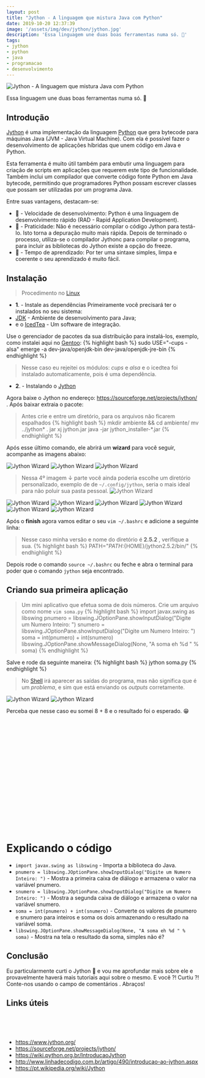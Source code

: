 ```yaml
---
layout: post
title: "Jython - A linguagem que mistura Java com Python"
date: 2019-10-20 12:37:39
image: '/assets/img/dev/jython/jython.jpg'
description: 'Essa linguagem une duas boas ferramentas numa só. 🐍'
tags:
- jython
- python
- java
- programacao
- desenvolvimento
---
```


![Jython - A linguagem que mistura Java com Python](/assets/img/dev/jython/jython.jpg)

Essa linguagem une duas boas ferramentas numa só. 🐍

## Introdução

[Jython](https://www.jython.org/) é uma implementação da linguagem [Python](https://terminalroot.com.br/2019/10/script-basico-de-python-para-aprendizado.html) que gera bytecode para máquinas Java (JVM - Java Virtual Machine). Com ela é possível fazer o desenvolvimento de aplicações híbridas que unem código em Java e Python. 

Esta ferramenta é muito útil também para embutir uma linguagem para criação de scripts em aplicações que requerem este tipo de funcionalidade. Também inclui um compilador que converte código fonte Python em Java bytecode, permitindo que programadores Python possam escrever classes que possam ser utilizadas por um programa Java.

Entre suas vantagens, destacam-se:

+ 🐍 - Velocidade de desenvolvimento: Python é uma linguagem de desenvolvimento rápido (RAD - Rapid Application Development).
+ 🐍 - Praticidade: Não é necessário compilar o código Jython para testá-lo. Isto torna a depuração muito mais rápida. Depois de terminado o processo, utiliza-se o compilador Jythonc para compilar o programa, para incluir as bibliotecas do Jython existe a opção do freeze.
+ 🐍 - Tempo de aprendizado: Por ter uma sintaxe simples, limpa e coerente o seu aprendizado é muito fácil.

<script async src="https://pagead2.googlesyndication.com/pagead/js/adsbygoogle.js"></script>
<!-- Informat -->
<ins class="adsbygoogle"
     style="display:block"
     data-ad-client="ca-pub-2838251107855362"
     data-ad-slot="2327980059"
     data-ad-format="auto"
     data-full-width-responsive="true"></ins>
<script>
(adsbygoogle = window.adsbygoogle || []).push({});
</script>

## Instalação
> Procedimento no [Linux](https://terminalroot.com.br/linux)

+ **1**. - Instale as dependências 
Primeiramente você precisará ter o instalados no seu sistema:
+ [JDK](https://openjdk.java.net/) - Ambiente de desenvolvimento para Java;
+ e o [IcedTea](https://icedtea.classpath.org) - Um software de integração.

Use o gerenciador de pacotes da sua distribuição para instalá-los, exemplo, como instalei aqui no [Gentoo](https://terminalroot.com.br/2017/05/como-instalar-o-gentoo.html):
{% highlight bash %}
sudo USE="-cups -alsa" emerge -a dev-java/openjdk-bin dev-java/openjdk-jre-bin
{% endhighlight %}
> Nesse caso eu rejeitei os módulos: *cups* e *alsa* e o icedtea foi instalado automaticamente, pois é uma dependência.

+ **2**. - Instalando o [Jython](https://www.jython.org/)

Agora baixe o Jython no endereço: <https://sourceforge.net/projects/jython/> . Após baixar extraia o pacote:
> Antes crie e entre um diretório, para os arquivos não ficarem espalhados
{% highlight bash %}
mkdir ambiente && cd ambiente/
mv ../jython* .
jar xj jython.jar
java -jar jython_installer-*.jar
{% endhighlight %}

Após esse último comando, ele abrirá um **wizard** para você seguir, acompanhe as imagens abaixo:

![Jython Wizard](/assets/img/dev/jython/jython01.png)
![Jython Wizard](/assets/img/dev/jython/jython02.png)
![Jython Wizard](/assets/img/dev/jython/jython03.png)
<!-- RETANGULO LARGO 2 -->
<script async src="//pagead2.googlesyndication.com/pagead/js/adsbygoogle.js"></script>
<ins class="adsbygoogle"
style="display:block; text-align:center;"
data-ad-layout="in-article"
data-ad-format="fluid"
data-ad-client="ca-pub-2838251107855362"
data-ad-slot="8549252987"></ins>
<script>
(adsbygoogle = window.adsbygoogle || []).push({});
</script>

> Nessa 4º imagem ↓ parte você ainda poderia escolhe um diretório personalizado, exemplo de de `~/.config/jython`, seria o mais ideal para não poluir sua pasta pessoal.
![Jython Wizard](/assets/img/dev/jython/jython04.png)

![Jython Wizard](/assets/img/dev/jython/jython05.png)
![Jython Wizard](/assets/img/dev/jython/jython06.png)
![Jython Wizard](/assets/img/dev/jython/jython07.png)
![Jython Wizard](/assets/img/dev/jython/jython08.png)
![Jython Wizard](/assets/img/dev/jython/jython09.png)
![Jython Wizard](/assets/img/dev/jython/jython10.png)


Após o **finish** agora vamos editar o seu `vim ~/.bashrc` e adicione a seguinte linha:
> Nesse caso minha versão e nome do diretório é **2.5.2** , verifique a sua.
{% highlight bash %}
PATH="${PATH}:${HOME}/jython2.5.2/bin/"
{% endhighlight %}

Depois rode o comando `source ~/.bashrc` ou feche e abra o terminal para poder que o comando `jython` seja encontrado.

## Criando sua primeira aplicação
> Um mini aplicativo que efetua soma de dois números.
Crie um arquivo como nome `vim soma.py`
{% highlight bash %}
import javax.swing as libswing 
pnumero = libswing.JOptionPane.showInputDialog("Digite um Numero Inteiro: ") 
snumero = libswing.JOptionPane.showInputDialog("Digite um Numero Inteiro: ") 
soma = int(pnumero) + int(snumero) 
libswing.JOptionPane.showMessageDialog(None, "A soma eh %d " % soma)
{% endhighlight %}

Salve e rode da seguinte maneira:
{% highlight bash %}
jython soma.py
{% endhighlight %}

> No [Shell](https://terminalroot.com.br/shell) irá aparecer as saídas do programa, mas não significa que é um *problema*, e sim que está enviando os *outputs* corretamente.

![Jython Wizard](/assets/img/dev/jython/jython11.png)
![Jython Wizard](/assets/img/dev/jython/jython12.png)

Perceba que nesse caso eu somei 8 + 8 e o resultado foi o esperado. 😁️

<!-- QUADRADO -->
<script async src="//pagead2.googlesyndication.com/pagead/js/adsbygoogle.js"></script>
<ins class="adsbygoogle"
style="display:inline-block;width:336px;height:280px"
data-ad-client="ca-pub-2838251107855362"
data-ad-slot="5351066970"></ins>
<script>
(adsbygoogle = window.adsbygoogle || []).push({});
</script>

# Explicando o código
+ `import javax.swing as libswing` - Importa a biblioteca do Java.
+ `pnumero = libswing.JOptionPane.showInputDialog("Digite um Numero Inteiro: ")` - Mostra a primeira caixa de diálogo e armazena o valor na variável pnumero.
+ `snumero = libswing.JOptionPane.showInputDialog("Digite um Numero Inteiro: ")` - Mostra a segunda caixa de diálogo e armazena o valor na variável snumero.
+ `soma = int(pnumero) + int(snumero)` - Converte os valores de pnumero e snumero para inteiros e soma os dois armazenando o resultado na variável soma.
+ `libswing.JOptionPane.showMessageDialog(None, "A soma eh %d " % soma)` - Mostra na tela o resultado da soma, simples não é?

## Conclusão

Eu particularmente curti o Jython 🙌️ e vou me aprofundar mais sobre ele e provavelmente haverá mais tutoriais aqui sobre o mesmo. E você ?! Curtiu ?! Conte-nos usando o campo de comentários .
Abraços!

## Links úteis

<!-- MINI ANÚNCIO -->
<script async src="//pagead2.googlesyndication.com/pagead/js/adsbygoogle.js"></script>
<!-- Games Root -->
<ins class="adsbygoogle"
style="display:inline-block;width:336px;height:50px"
data-ad-client="ca-pub-2838251107855362"
data-ad-slot="5351066970"></ins>
<script>
(adsbygoogle = window.adsbygoogle || []).push({});
</script>

+ <https://www.jython.org/>
+ <https://sourceforge.net/projects/jython/>
+ <https://wiki.python.org.br/IntroducaoJython>
+ <http://www.linhadecodigo.com.br/artigo/490/introducao-ao-jython.aspx>
+ <https://pt.wikipedia.org/wiki/Jython>
    
